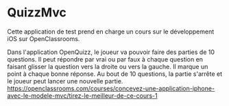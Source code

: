 # QuizzMvc



Cette application de test prend en charge un cours sur le développement iOS sur OpenClassrooms.


Dans l'application OpenQuizz, le joueur va pouvoir faire des parties de 10 questions.
Il peut répondre par vrai ou par faux à chaque question en faisant glisser la question vers la droite ou vers la gauche. 
Il marque un point à chaque bonne réponse. Au bout de 10 questions,
la partie s'arrête et le joueur peut lancer une nouvelle partie.
https://openclassrooms.com/courses/concevez-une-application-iphone-avec-le-modele-mvc/tirez-le-meilleur-de-ce-cours-1
